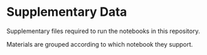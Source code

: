 # Supplementary Data

Supplementary files required to run the notebooks in this repository.

Materials are grouped according to which notebook they support.
